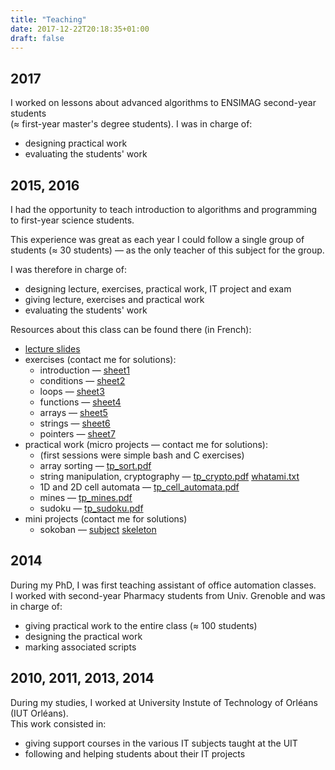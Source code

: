 ```yaml
---
title: "Teaching"
date: 2017-12-22T20:18:35+01:00
draft: false
---
```


## 2017
I worked on lessons about advanced algorithms to ENSIMAG second-year students  
(≈ first-year master's degree students).
I was in charge of:

- designing practical work
- evaluating the students' work

## 2015, 2016
I had the opportunity to teach introduction to algorithms and programming
to first-year science students.

This experience was great as each year I could follow a single group of students
(≈ 30 students)
— as the only teacher of this subject for the group.

I was therefore in charge of:

- designing lecture, exercises, practical work, IT project and exam
- giving lecture, exercises and practical work
- evaluating the students' work

Resources about this class can be found there (in French):

- [lecture slides](/teaching/inf101/slides.pdf)
- exercises (contact me for solutions):
  - introduction — [sheet1](/teaching/inf101/feuille1_questions.pdf)
  - conditions — [sheet2](/teaching/inf101/feuille2_questions.pdf)
  - loops — [sheet3](/teaching/inf101/feuille3_questions.pdf)
  - functions — [sheet4](/teaching/inf101/feuille4_questions.pdf)
  - arrays — [sheet5](/teaching/inf101/feuille5_questions.pdf)
  - strings — [sheet6](/teaching/inf101/feuille6_questions.pdf)
  - pointers — [sheet7](/teaching/inf101/feuille7_questions.pdf)
- practical work (micro projects — contact me for solutions):
  - (first sessions were simple bash and C exercises)
  - array sorting — [tp_sort.pdf](/teaching/inf101/tp_sort.pdf)
  - string manipulation, cryptography — [tp_crypto.pdf](/teaching/inf101/tp_crypto.pdf) [whatami.txt](/teaching/inf101/whatami.txt)
  - 1D and 2D cell automata — [tp_cell_automata.pdf](/teaching/inf101/tp_cell_automata.pdf)
  - mines — [tp_mines.pdf](/teaching/inf101/tp_mines.pdf)
  - sudoku — [tp_sudoku.pdf](/teaching/inf101/tp_sudoku.pdf)
- mini projects (contact me for solutions)
  - sokoban — [subject](/teaching/inf101/projet_sokoban.pdf) [skeleton](/teaching/inf101/sokoban.zip)

## 2014
During my PhD, I was first teaching assistant of office automation classes.  
I worked with second-year Pharmacy students from Univ. Grenoble and
was in charge of:

- giving practical work to the entire class (≈ 100 students)
- designing the practical work
- marking associated scripts

## 2010, 2011, 2013, 2014

During my studies,
I worked at University Instute of Technology of Orléans (IUT Orléans).  
This work consisted in:

- giving support courses in the various IT subjects taught at the UIT
- following and helping students about their IT projects

